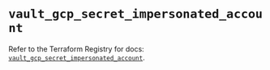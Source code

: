 # `vault_gcp_secret_impersonated_account`

Refer to the Terraform Registry for docs: [`vault_gcp_secret_impersonated_account`](https://registry.terraform.io/providers/hashicorp/vault/4.6.0/docs/resources/gcp_secret_impersonated_account).
